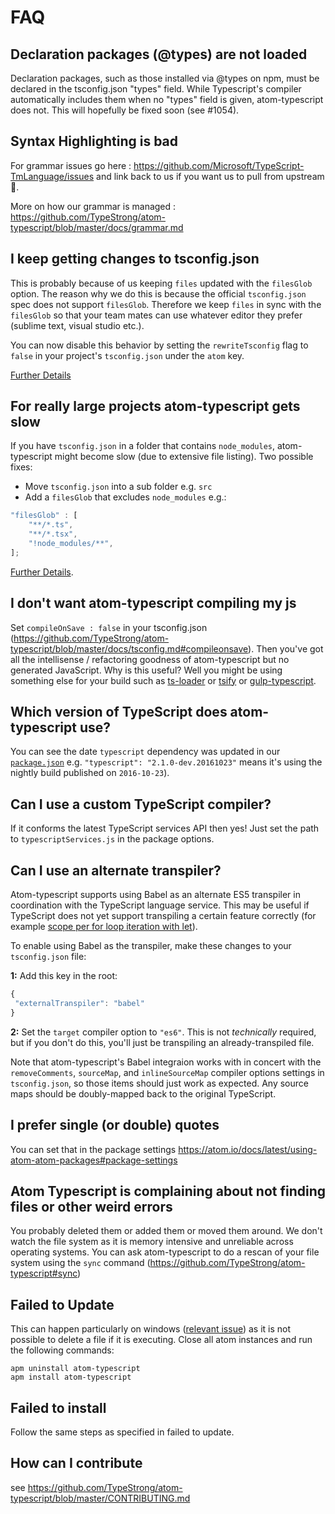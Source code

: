 # FAQ

## Declaration packages (@types) are not loaded
Declaration packages, such as those installed via @types on npm, must be declared in the tsconfig.json "types" field. While Typescript's compiler automatically includes them when no "types" field is given, atom-typescript does not. This will hopefully be fixed soon (see #1054).

## Syntax Highlighting is bad

For grammar issues go here : https://github.com/Microsoft/TypeScript-TmLanguage/issues and link back to us if you want us to pull from upstream 🌹.

More on how our grammar is managed : https://github.com/TypeStrong/atom-typescript/blob/master/docs/grammar.md

## I keep getting changes to tsconfig.json
This is probably because of us keeping `files` updated with the `filesGlob` option. The reason why we do this is because the official `tsconfig.json` spec does not support `filesGlob`. Therefore we keep `files` in sync with the `filesGlob` so that your team mates can use whatever editor they prefer (sublime text, visual studio etc.).

You can now disable this behavior by setting the `rewriteTsconfig` flag to `false` in your project's `tsconfig.json` under the `atom` key.

[Further Details](https://github.com/TypeStrong/atom-typescript/blob/master/docs/tsconfig.md#atom)

## For really large projects atom-typescript gets slow
If you have `tsconfig.json` in a folder that contains `node_modules`, atom-typescript might become slow (due to extensive file listing). Two possible fixes:
* Move `tsconfig.json` into a sub folder e.g. `src`
* Add a `filesGlob` that excludes `node_modules` e.g.:

```ts
"filesGlob" : [
    "**/*.ts",
    "**/*.tsx",
    "!node_modules/**",
];
```

[Further Details](https://github.com/TypeStrong/atom-typescript/issues/648).

## I don't want atom-typescript compiling my js
Set `compileOnSave : false` in your tsconfig.json (https://github.com/TypeStrong/atom-typescript/blob/master/docs/tsconfig.md#compileonsave).  Then you've got all the intellisense / refactoring goodness of atom-typescript but no generated JavaScript.  Why is this useful?  Well you might be using something else for your build such as [ts-loader](https://github.com/TypeStrong/ts-loader) or [tsify](https://github.com/TypeStrong/tsify) or [gulp-typescript](https://github.com/ivogabe/gulp-typescript).

## Which version of TypeScript does atom-typescript use?
You can see the date `typescript` dependency was updated in our [`package.json`](https://github.com/TypeStrong/atom-typescript/blob/master/package.json) e.g. `"typescript": "2.1.0-dev.20161023"` means it's using the nightly build published on `2016-10-23`).

## Can I use a custom TypeScript compiler?
If it conforms the latest TypeScript services API then yes! Just set the path to `typescriptServices.js` in the package options.

## Can I use an alternate transpiler?
Atom-typescript supports using Babel as an alternate ES5 transpiler in coordination with the TypeScript language service.  This may be useful if TypeScript does not yet support transpiling a certain feature correctly (for example [scope per for loop iteration with let](https://github.com/Microsoft/TypeScript/issues/3915)).

To enable using Babel as the transpiler, make these changes to your `tsconfig.json` file:

**1:** Add this key in the root:

```js
{
 "externalTranspiler": "babel"
}
```
**2:** Set the `target` compiler option to `"es6"`.  This is not *technically* required, but if you don't do this, you'll just be transpiling an already-transpiled file.

Note that atom-typescript's Babel integraion works with in concert with the `removeComments`, `sourceMap`, and `inlineSourceMap` compiler options settings in `tsconfig.json`, so those items should just work as expected.  Any source maps should be doubly-mapped back to the original TypeScript.

## I prefer single (or double) quotes
You can set that in the package settings https://atom.io/docs/latest/using-atom-atom-packages#package-settings

## Atom Typescript is complaining about not finding files or other weird errors
You probably deleted them or added them or moved them around. We don't watch the file system as it is memory intensive and unreliable across operating systems. You can ask atom-typescript to do a rescan of your file system using the `sync` command (https://github.com/TypeStrong/atom-typescript#sync)

## Failed to Update
This can happen particularly on windows ([relevant issue](https://github.com/TypeStrong/atom-typescript/issues/195)) as it is not possible to delete a file if it is executing. Close all atom instances and run the following commands:

```
apm uninstall atom-typescript
apm install atom-typescript
```

## Failed to install
Follow the same steps as specified in failed to update.

## How can I contribute
see https://github.com/TypeStrong/atom-typescript/blob/master/CONTRIBUTING.md
